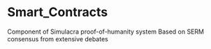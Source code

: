 # Smart_Contracts

Component of Simulacra proof-of-humanity system
Based on SERM consensus from extensive debates
